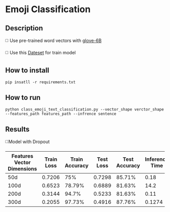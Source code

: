 # Emoji Classification

## Description

◻️ Use pre-trained word vectors with [glove-6B](https://drive.google.com/drive/u/0/folders/1872m1KLAKxc1vDe2FIF080nRBErMdKge)

◻️ Use this [Dateset](https://drive.google.com/drive/u/0/folders/1IdNma6S94cvp07WjjRXHoljxN1UyBy9E) for train model


## How to install
```
pip insatll -r requirements.txt
```

## How to run
```
python class_emoji_text_classification.py --vector_shape verctor_shape --features_path features_path --infrence sentence
```

## Results

◻️Model with Dropout

| Features Vector Dimensions  | Train Loss  | Train Accuracy |  Test Loss |  Test Accuracy | Inference Time |
| ----------------------      | ------      | --------       |   -------  | ---            | ---            |
| 50d                         |   0.7206    |    75%         |  0.7298    |    85.71%      |     0.18       | 
| 100d                        |   0.6523    |    78.79%      |  0.6889    |    81.63%      |     14.2       |
| 200d                        |   0.3144    |    94.7%       |  0.5233    |    81.63%      |     0.11       | 
| 300d                        |   0.2055    |    97.73%      |  0.4916    |    87.76%      |     0.1274     | 
